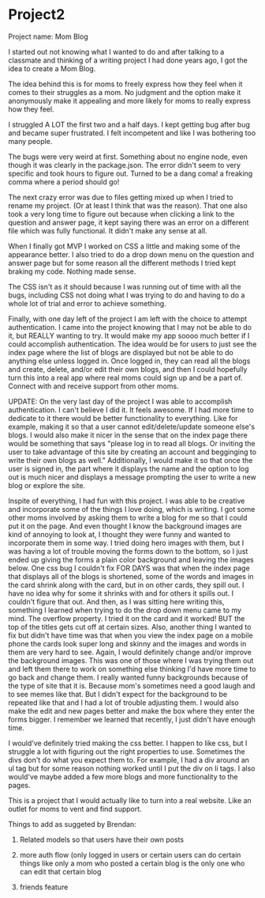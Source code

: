 # Project2
Project name: Mom Blog

I started out not knowing what I wanted to do and after talking to a classmate and thinking of a writing project I had done years ago, I got the idea to create a Mom Blog.

The idea behind this is for moms to freely express how they feel when it comes to their struggles as a mom. No judgment and the option make it anonymously make it appealing and more likely for moms to really express how they feel.

I struggled A LOT the first two and a half days. I kept getting bug after bug and became super frustrated. I felt incompetent and like I was bothering too many people.

The bugs were very weird at first. Something about no engine node, even though it was clearly in the package.json. The error didn't seem to very specific and took hours to figure out. Turned to be a dang coma! a freaking comma where a period should go!

The next crazy error was due to files getting mixed up when I tried to rename my project. (Or at least I think that was the reason). That one also took a very long time to figure out because when clicking a link to the question and answer page, it kept saying there was an error on a different file which was fully functional. It didn't make any sense at all.

When I finally got MVP I worked on CSS a little and making some of the appearance better. I also tried to do a drop down menu on the question and answer page but for some reason all the different methods I tried kept braking my code. Nothing made sense.

The CSS isn't as it should because I was running out of time with all the bugs, including CSS not doing what I was trying to do and having to do a whole lot of trial and error to achieve something.

Finally, with one day left of the project I am left with the choice to attempt authentication. I came into the project knowing that I may not be able to do it, but REALLY wanting to try. It would make my app soooo much better if I could accomplish authentication. The idea would be for users to just see the index page where the list of blogs are displayed but not be able to do anything else unless logged in. Once logged in, they can read all the blogs and create, delete, and/or edit their own blogs, and then I could hopefully turn this into a real app where real moms could sign up and be a part of. Connect with and receive support from other moms.

UPDATE: On the very last day of the project I was able to accomplish authentication. I can't believe I did it. It feels awesome.
If I had more time to dedicate to it there would be better functionality to everything. Like for example, making it so that a user cannot edit/delete/update someone else's blogs. I would also make it nicer in the sense that on the index page there would be something that says "please log in to read all blogs. Or inviting the user to take advantage of this site by creating an account and begginging to write their own blogs as well." Additionally, I would make it so that once the user is signed in, the part where it displays the name and the option to log out is much nicer and displays a message prompting the user to write a new blog or explore the site.

Inspite of everything, I had fun with this project. I was able to be creative and incorporate some of the things I love doing, which is writing. I got some other moms involved by asking them to write a blog for me so that I could put it on the page. And even thought I know the background images are kind of annoying to look at, I thought they were funny and wanted to incorporate them in some way. I tried doing hero images with them, but I was having a lot of trouble moving the forms down to the bottom, so I just ended up giving the forms a plain color background and leaving the images below. One css bug I couldn't fix FOR DAYS was that when the index page that displays all of the blogs is shortened, some of the words and images in the card shrink along with the card, but in on other cards, they spill out. I have no idea why for some it shrinks with and for others it spills out. I couldn't figure that out. And then, as I was sitting here writing this, something I learned when trying to do the drop down menu came to my mind. The overflow property. I tried it on the card and it worked! BUT the top of the titles gets cut off at certain sizes. Also, another thing I wanted to fix but didn't have time was that when you view the index page on a mobile phone the cards look super long and skinny and the images and words in them are very hard to see. Again, I would definitely change and/or improve the background images. This was one of those where I was trying them out and left them there to work on something else thinking I'd have more time to go back and change them. I really wanted funny backgrounds because of the type of site that it is. Because mom's sometimes need a good laugh and to see memes like that. But I didn't expect for the background to be repeated like that and I had a lot of trouble adjusting them. I would also make the edit and new pages better and make the box where they enter the forms bigger. I remember we learned that recently, I just didn't have enough time.

I would've definitely tried making the css better. I happen to like css, but I struggle a lot with figuring out the right properties to use. Sometimes the divs don't do what you expect them to. For example, I had a div around an ul tag but for some reason nothing worked until I put the div on li tags. I also would've maybe added a few more blogs and more functionality to the pages.

This is a project that I would actually like to turn into a real website. Like an outlet for moms to vent and find support.


Things to add as suggeted by Brendan:
1. Related models so that users have their own posts

2. more auth flow (only logged in users or certain users can do certain things like only a mom who posted a certain blog is the only one who can edit that certain blog

3. friends feature
